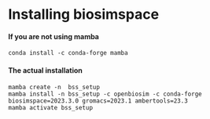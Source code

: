 # Installing biosimspace

#### If you are not using mamba 

`conda install -c conda-forge mamba`

#### The actual installation 

```
mamba create -n  bss_setup
mamba install -n bss_setup -c openbiosim -c conda-forge biosimspace=2023.3.0 gromacs=2023.1 ambertools=23.3 
mamba activate bss_setup

```
